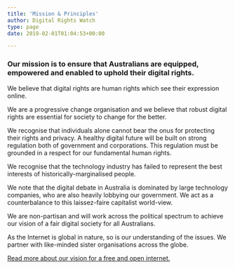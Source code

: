```yaml
---
title: 'Mission & Principles'
author: Digital Rights Watch
type: page
date: 2019-02-01T01:04:53+00:00

---
```

### Our mission is to ensure that Australians are equipped, empowered and enabled to uphold their digital rights.  
We believe that digital rights are human rights which see their expression online.

We are a progressive change organisation and we believe that robust digital rights are essential for society to change for the better. 

We recognise that individuals alone cannot bear the onus for protecting their rights and privacy. A healthy digital future will be built on strong regulation both of government and corporations. This regulation must be grounded in a respect for our fundamental human rights. 

We recognise that the technology industry has failed to represent the best interests of historically-marginalised people. 

We note that the digital debate in Australia is dominated by large technology companies, who are also heavily lobbying our government. We act as a counterbalance to this laissez-faire capitalist world-view. 

We are non-partisan and will work across the political spectrum to achieve our vision of a fair digital society for all Australians.

As the Internet is global in nature, so is our understanding of the issues. We partner with like-minded sister organisations across the globe.

[Read more about our vision for a free and open internet.][1]

 [1]: https://digitalrightswatch.org.au/2016/07/24/our-vision-for-a-free-and-open-internet/